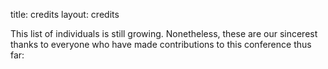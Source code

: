 title: credits
layout: credits

This list of individuals is still growing. Nonetheless, these are our sincerest thanks to everyone who have made contributions to this conference thus far:

<!-- - Bia Rodrigues
- Brian Kiiru
- Carlton Gibson
- Diana Kieru
- David Ibañez Cerdeira
- David Vaz
- Dawn Wages
- Eyad Tomeh
- Felipe Valverde
- Filipe Guedes
- Frederico Rodrigues
- Gabriel Ferreira
- Gabriel Guimarães
- Gonçalo Sousa
- Isabella Colombarolli
- Joseph Sowah
- Julius Boakye
- Kátia Nakamura
- Lucas Pires
- Luis Vaz
- Maria Helena Machado
- Miguel Magalhães
- Orendra Singh
- Simon Atiegar
- Sofia Azevedo
- Telmo Guerra
- Teri Eyenike
- Thibaud Colas
- Sunday Ajayi
- Nana Adjoa Anim
- Arafat Olayiwola
- Abdul Muizz Ikumapayi
- Daniel Darko
- Vicky Twomey-Lee
- Mayokun Adeoti
  -->
